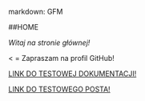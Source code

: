 markdown: GFM
<link type="text/css" rel="stylesheet" href="/styles/style.css" />
##HOME

_Witaj na stronie głównej!_

< = Zapraszam na profil GitHub!

<a href = "/docs"> LINK DO TESTOWEJ DOKUMENTACJI!</a>

<a href = "/2023/06/05/TESTOWY-POST"> LINK DO TESTOWEGO POSTA!</a>
